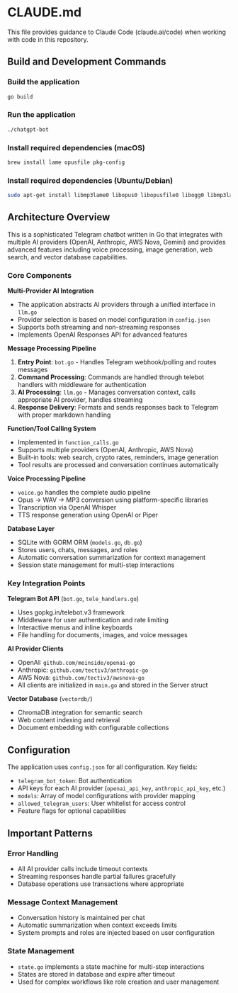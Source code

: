 # CLAUDE.md

This file provides guidance to Claude Code (claude.ai/code) when working with code in this repository.

## Build and Development Commands

### Build the application
```bash
go build
```

### Run the application
```bash
./chatgpt-bot
```

### Install required dependencies (macOS)
```bash
brew install lame opusfile pkg-config
```

### Install required dependencies (Ubuntu/Debian)
```bash
sudo apt-get install libmp3lame0 libopus0 libopusfile0 libogg0 libmp3lame-dev libopusfile-dev
```

## Architecture Overview

This is a sophisticated Telegram chatbot written in Go that integrates with multiple AI providers (OpenAI, Anthropic, AWS Nova, Gemini) and provides advanced features including voice processing, image generation, web search, and vector database capabilities.

### Core Components

**Multi-Provider AI Integration**
- The application abstracts AI providers through a unified interface in `llm.go`
- Provider selection is based on model configuration in `config.json`
- Supports both streaming and non-streaming responses
- Implements OpenAI Responses API for advanced features

**Message Processing Pipeline**
1. **Entry Point**: `bot.go` - Handles Telegram webhook/polling and routes messages
2. **Command Processing**: Commands are handled through telebot handlers with middleware for authentication
3. **AI Processing**: `llm.go` - Manages conversation context, calls appropriate AI provider, handles streaming
4. **Response Delivery**: Formats and sends responses back to Telegram with proper markdown handling

**Function/Tool Calling System**
- Implemented in `function_calls.go`
- Supports multiple providers (OpenAI, Anthropic, AWS Nova)
- Built-in tools: web search, crypto rates, reminders, image generation
- Tool results are processed and conversation continues automatically

**Voice Processing Pipeline**
- `voice.go` handles the complete audio pipeline
- Opus → WAV → MP3 conversion using platform-specific libraries
- Transcription via OpenAI Whisper
- TTS response generation using OpenAI or Piper

**Database Layer**
- SQLite with GORM ORM (`models.go`, `db.go`)
- Stores users, chats, messages, and roles
- Automatic conversation summarization for context management
- Session state management for multi-step interactions

### Key Integration Points

**Telegram Bot API** (`bot.go`, `tele_handlers.go`)
- Uses gopkg.in/telebot.v3 framework
- Middleware for user authentication and rate limiting
- Interactive menus and inline keyboards
- File handling for documents, images, and voice messages

**AI Provider Clients**
- OpenAI: `github.com/meinside/openai-go`
- Anthropic: `github.com/tectiv3/anthropic-go`
- AWS Nova: `github.com/tectiv3/awsnova-go`
- All clients are initialized in `main.go` and stored in the Server struct

**Vector Database** (`vectordb/`)
- ChromaDB integration for semantic search
- Web content indexing and retrieval
- Document embedding with configurable collections

## Configuration

The application uses `config.json` for all configuration. Key fields:
- `telegram_bot_token`: Bot authentication
- API keys for each AI provider (`openai_api_key`, `anthropic_api_key`, etc.)
- `models`: Array of model configurations with provider mapping
- `allowed_telegram_users`: User whitelist for access control
- Feature flags for optional capabilities

## Important Patterns

### Error Handling
- All AI provider calls include timeout contexts
- Streaming responses handle partial failures gracefully
- Database operations use transactions where appropriate

### Message Context Management
- Conversation history is maintained per chat
- Automatic summarization when context exceeds limits
- System prompts and roles are injected based on user configuration

### State Management
- `state.go` implements a state machine for multi-step interactions
- States are stored in database and expire after timeout
- Used for complex workflows like role creation and user management